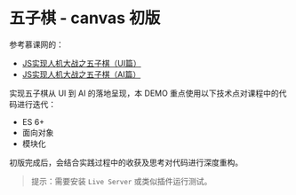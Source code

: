 # 五子棋 - canvas 初版

参考慕课网的：

- [JS实现人机大战之五子棋（UI篇）](https://www.imooc.com/learn/639)
- [JS实现人机大战之五子棋（AI篇）](https://www.imooc.com/learn/644)

实现五子棋从 UI 到 AI 的落地呈现，本 DEMO 重点使用以下技术点对课程中的代码进行迭代：

- ES 6+
- 面向对象
- 模块化

初版完成后，会结合实践过程中的收获及思考对代码进行深度重构。

> 提示：需要安装 `Live Server` 或类似插件运行测试。
